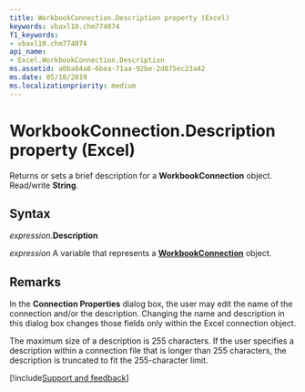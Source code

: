 ```yaml
---
title: WorkbookConnection.Description property (Excel)
keywords: vbaxl10.chm774074
f1_keywords:
- vbaxl10.chm774074
api_name:
- Excel.WorkbookConnection.Description
ms.assetid: a0ba84a8-6bea-71aa-92be-2d875ec23a42
ms.date: 05/18/2019
ms.localizationpriority: medium
---
```



# WorkbookConnection.Description property (Excel)

Returns or sets a brief description for a **WorkbookConnection** object. Read/write **String**.


## Syntax

_expression_.**Description**

_expression_ A variable that represents a **[WorkbookConnection](Excel.WorkbookConnection.md)** object.


## Remarks

In the **Connection Properties** dialog box, the user may edit the name of the connection and/or the description. Changing the name and description in this dialog box changes those fields only within the Excel connection object.

The maximum size of a description is 255 characters. If the user specifies a description within a connection file that is longer than 255 characters, the description is truncated to fit the 255-character limit.




[!include[Support and feedback](~/includes/feedback-boilerplate.md)]